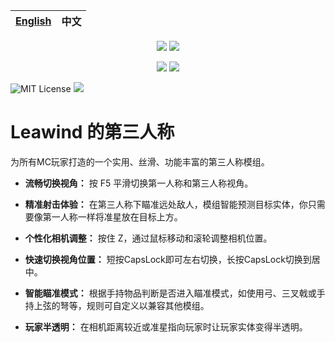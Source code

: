 <div align=center>

| [English](./README.md) | 中文 |
| ---------------------- | ---- |

[![](https://img.shields.io/curseforge/dt/930880?style=flat&logo=curseforge&color=F1643%5E&cacheSeconds=3600&label=Downloads)](https://www.curseforge.com/minecraft/mc-mods/leawind-third-person)
[![](https://img.shields.io/modrinth/dt/S3D3QF0M?style=flat&logo=modrinth&color=17B85A&cacheSeconds=3600&label=Downloads)](https://modrinth.com/mod/leawind-third-person)

[![](https://img.shields.io/github/last-commit/LEAWIND/Third-Person?logo=github)](https://github.com/LEAWIND/Third-Person)
[![](https://img.shields.io/github/deployments/LEAWIND/Third-Person/github-pages?style=flat&logo=github&label=Documentation&cacheSeconds=900)](https://leawind.github.io/Third-Person/en-US/?autolang)

</div>

![MIT License](https://img.shields.io/badge/license-MIT-blue.svg)
![](https://img.shields.io/github/stars/LEAWIND/Third-Person?style=flat&logo=github&color=daaa3f)

# Leawind 的第三人称

为所有MC玩家打造的一个实用、丝滑、功能丰富的第三人称模组。

* **流畅切换视角：** 按 F5 平滑切换第一人称和第三人称视角。

* **精准射击体验：** 在第三人称下瞄准远处敌人，模组智能预测目标实体，你只需要像第一人称一样将准星放在目标上方。

* **个性化相机调整：** 按住 Z，通过鼠标移动和滚轮调整相机位置。

* **快速切换视角位置：** 短按CapsLock即可左右切换，长按CapsLock切换到居中。

* **智能瞄准模式：** 根据手持物品判断是否进入瞄准模式，如使用弓、三叉戟或手持上弦的弩等，规则可自定义以兼容其他模组。

* **玩家半透明：** 在相机距离较近或准星指向玩家时让玩家实体变得半透明。
